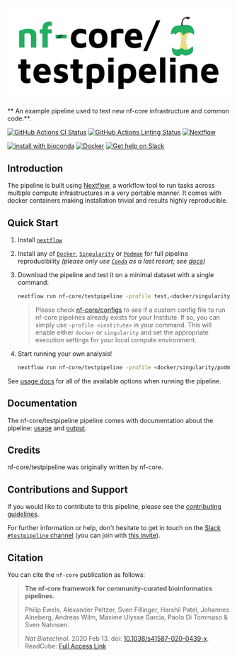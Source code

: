 # ![nf-core/testpipeline](docs/images/nf-core-testpipeline_logo.png)

** An example pipeline used to test new nf-core infrastructure and common code.**.

[![GitHub Actions CI Status](https://github.com/nf-core/testpipeline/workflows/nf-core%20CI/badge.svg)](https://github.com/nf-core/testpipeline/actions)
[![GitHub Actions Linting Status](https://github.com/nf-core/testpipeline/workflows/nf-core%20linting/badge.svg)](https://github.com/nf-core/testpipeline/actions)
[![Nextflow](https://img.shields.io/badge/nextflow-%E2%89%A519.10.0-brightgreen.svg)](https://www.nextflow.io/)

[![install with bioconda](https://img.shields.io/badge/install%20with-bioconda-brightgreen.svg)](https://bioconda.github.io/)
[![Docker](https://img.shields.io/docker/automated/nfcore/testpipeline.svg)](https://hub.docker.com/r/nfcore/testpipeline)
[![Get help on Slack](http://img.shields.io/badge/slack-nf--core%20%23testpipeline-4A154B?logo=slack)](https://nfcore.slack.com/channels/testpipeline)

## Introduction

The pipeline is built using [Nextflow](https://www.nextflow.io), a workflow tool to run tasks across multiple compute infrastructures in a very portable manner. It comes with docker containers making installation trivial and results highly reproducible.

## Quick Start

1. Install [`nextflow`](https://nf-co.re/usage/installation)

2. Install any of [`Docker`](https://docs.docker.com/engine/installation/), [`Singularity`](https://www.sylabs.io/guides/3.0/user-guide/) or [`Podman`](https://podman.io/) for full pipeline reproducibility _(please only use [`Conda`](https://conda.io/miniconda.html) as a last resort; see [docs](https://nf-co.re/usage/configuration#basic-configuration-profiles))_

3. Download the pipeline and test it on a minimal dataset with a single command:

    ```bash
    nextflow run nf-core/testpipeline -profile test,<docker/singularity/podman/conda/institute>
    ```

    > Please check [nf-core/configs](https://github.com/nf-core/configs#documentation) to see if a custom config file to run nf-core pipelines already exists for your Institute. If so, you can simply use `-profile <institute>` in your command. This will enable either `docker` or `singularity` and set the appropriate execution settings for your local compute environment.

4. Start running your own analysis!

    <!-- TODO nf-core: Update the example "typical command" below used to run the pipeline -->

    ```bash
    nextflow run nf-core/testpipeline -profile <docker/singularity/podman/conda/institute> --input '*_R{1,2}.fastq.gz' --genome GRCh37
    ```

See [usage docs](https://nf-co.re/testpipeline/usage) for all of the available options when running the pipeline.

## Documentation

The nf-core/testpipeline pipeline comes with documentation about the pipeline: [usage](https://nf-co.re/testpipeline/usage) and [output](https://nf-co.re/testpipeline/output).

<!-- TODO nf-core: Add a brief overview of what the pipeline does and how it works -->

## Credits

nf-core/testpipeline was originally written by nf-core.

## Contributions and Support

If you would like to contribute to this pipeline, please see the [contributing guidelines](.github/CONTRIBUTING.md).

For further information or help, don't hesitate to get in touch on the [Slack `#testpipeline` channel](https://nfcore.slack.com/channels/testpipeline) (you can join with [this invite](https://nf-co.re/join/slack)).

## Citation

<!-- TODO nf-core: Add citation for pipeline after first release. Uncomment lines below and update Zenodo doi. -->
<!-- If you use  nf-core/testpipeline for your analysis, please cite it using the following doi: [10.5281/zenodo.XXXXXX](https://doi.org/10.5281/zenodo.XXXXXX) -->

You can cite the `nf-core` publication as follows:

> **The nf-core framework for community-curated bioinformatics pipelines.**
>
> Philip Ewels, Alexander Peltzer, Sven Fillinger, Harshil Patel, Johannes Alneberg, Andreas Wilm, Maxime Ulysse Garcia, Paolo Di Tommaso & Sven Nahnsen.
>
> _Nat Biotechnol._ 2020 Feb 13. doi: [10.1038/s41587-020-0439-x](https://dx.doi.org/10.1038/s41587-020-0439-x).
> ReadCube: [Full Access Link](https://rdcu.be/b1GjZ)
